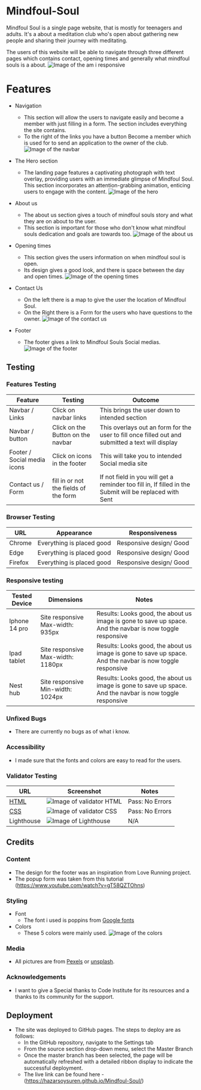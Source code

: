 # Mindfoul-Soul
Mindfoul Soul is a single page website, that is mostly for teenagers and adults. It's a about a meditation club who's open about gathering new people and sharing their journey with meditating.

The users of this website will be able to navigate through three different pages which contains contact, opening times and generally what mindfoul souls is a about.
![Image of the am i responsive](https://github.com/Hazarsoysuren/Mindfoul-Soul/blob/main/assets/images/responsiveimg.png?raw=true)

# Features
- Navigation
    - This section will allow the users to navigate easily and become a member with just filling in a form. The section includes everything the site contains.
    - To the right of the links you have a button Become a member which is used for to send an application to the owner of the club.
  ![Image of the navbar](https://github.com/Hazarsoysuren/Mindfoul-Soul/blob/main/assets/images/navbar.png?raw=true)


- The Hero section
 
     - The landing page features a captivating photograph with text overlay, providing users with an immediate glimpse of Mindfoul Soul. This section incorporates an attention-grabbing animation, enticing users to engage with the content.
  ![Image of the hero](https://github.com/Hazarsoysuren/Mindfoul-Soul/blob/main/assets/images/hero.png?raw=true)


- About us
   - The about us section gives a touch of mindfoul souls story and what they are on about to the user.
   - This section is important for those who don't know what mindfoul souls dedication and goals are towards too.
 ![Image of the about us](https://github.com/Hazarsoysuren/Mindfoul-Soul/blob/main/assets/images/aboutus.png?raw=true)


- Opening times
   - This section gives the users information on when mindfoul soul is open.
   - Its design gives a good look, and there is space between the day and open times.
 ![Image of the opening times](https://github.com/Hazarsoysuren/Mindfoul-Soul/blob/main/assets/images/opentimes.png?raw=true)


- Contact Us
   - On the left there is a map to give the user the location of Mindfoul Soul.
   - On the Right there is a Form for the users who have questions to the owner.
 ![Image of the contact us](https://github.com/Hazarsoysuren/Mindfoul-Soul/blob/main/assets/images/contact-us.png?raw=true)


- Footer
   - The footer gives a link to Mindfoul Souls Social medias. 
 ![Image of the footer](https://github.com/Hazarsoysuren/Mindfoul-Soul/blob/main/assets/images/footer.png?raw=true)





## Testing
### Features Testing
| Feature | Testing |Outcome|
|-----------------|-----------------|-----------------|
| Navbar / Links| Click on navbar links| This brings the user down to intended section | 
| Navbar / button| Click on the Button on the navbar | This overlays out an form for the user to fill once filled out and submitted a text will display|
| Footer / Social media icons| Click on icons in the footer| This will take you to intended Social media site|
| Contact us / Form | fill in or not the fields of the form | If not field in you will get a reminder too fill in, If filled in the Submit will be replaced with Sent|
### Browser Testing
| URL | Appearance |Responsiveness |
|-----------------|-----------------|-----------------|
| Chrome | Everything is placed good | Responsive design/ Good | 
| Edge | Everything is placed good | Responsive design/ Good | 
| Firefox | Everything is placed good | Responsive design/ Good | 
### Responsive testing
| Tested Device | Dimensions |Notes |
|-----------------|-----------------|-----------------|
| Iphone 14 pro| Site responsive Max-width: 935px | Results: Looks good, the about us image is gone to save up space. And the navbar is now toggle responsive| 
| Ipad tablet|  Site responsive Max-width: 1180px | Results: Looks good, the about us image is gone to save up space. And the navbar is now toggle responsive| 
| Nest hub| Site responsive Min-width: 1024px|Results: Looks good, the about us image is gone to save up space. And the navbar is now toggle responsive | 


### Unfixed Bugs
- There are currently no bugs as of what i know.



### Accessibility
 - I made sure that the fonts and colors are easy to read for the users.
### Validator Testing
| URL | Screenshot |Notes |
|-----------------|-----------------|-----------------|
| [HTML](https://validator.w3.org) |![Image of validator HTML](https://github.com/Hazarsoysuren/Mindfoul-Soul/blob/main/assets/images/W3C%20validator-mindfoul.png?raw=true) | Pass: No Errors |
| [CSS](https://jigsaw.w3.org/css-validator/)| ![Image of validator CSS](https://github.com/Hazarsoysuren/Mindfoul-Soul/blob/main/assets/images/W3C-jigsaw.png?raw=true) | Pass: No Errors |
| Lighthouse| ![Image of Lighthouse](https://github.com/Hazarsoysuren/Mindfoul-Soul/blob/main/assets/images/W3C-jigsaw.png?raw=true) | N/A |

## Credits
### Content
- The design for the footer was an inspiration from Love Running project.
- The popup form was taken from this tutorial (https://www.youtube.com/watch?v=gT58QZTOhns)
### Styling
- Font
    - The font i used is poppins from [Google fonts](https://fonts.google.com)
- Colors
    - These 5 colors were mainly used.
    ![Image of the colors](https://github.com/Hazarsoysuren/Mindfoul-Soul/blob/main/assets/images/mindfoul%20soul.png?raw=true)
### Media 
- All pictures are from [Pexels](https://www.pexels.com) or [unsplash](https://unsplash.com).

### Acknowledgements
- I want to give a Special thanks to Code Institute for its resources and a thanks to its community for the support.
## Deployment
- The site was deployed to GitHub pages. The steps to deploy are as follows:
    - In the GitHub repository, navigate to the Settings tab
    - From the source section drop-down menu, select the Master Branch
    - Once the master branch has been selected, the page will be automatically refreshed with a detailed ribbon display to indicate the successful deployment.
    - The live link can be found here - (https://hazarsoysuren.github.io/Mindfoul-Soul/)